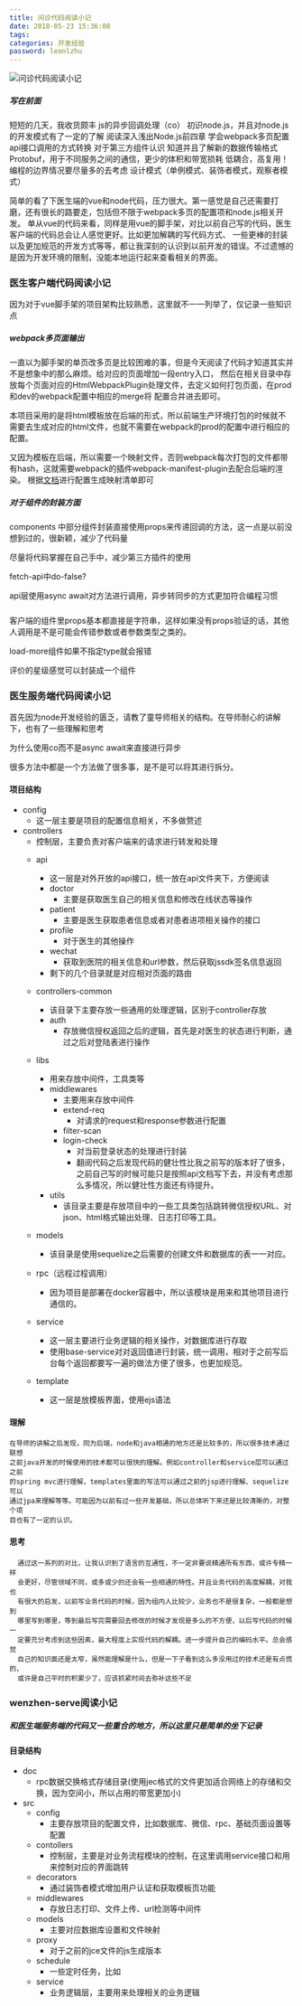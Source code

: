 ```yaml
---
title: 问诊代码阅读小记
date: 2018-05-23 15:36:08
tags: 
categories: 开发经验
password: leonlzhu
---
```


![问诊代码阅读小记](http://otdc3q7z7.bkt.clouddn.com/9DEC74F7655E3F8CE61071E1E4123362.jpg)

##### 写在前面
<!--more--> 
  短短的几天，我收货颇丰
  js的异步回调处理（co）
  初识node.js，并且对node.js的开发模式有了一定的了解
  阅读深入浅出Node.js前四章
  学会webpack多页配置
  api接口调用的方式转换
  对于第三方组件认识
  知道并且了解新的数据传输格式Protobuf，用于不同服务之间的通信，更少的体积和带宽损耗
  低耦合，高复用！
  编程的边界情况要尽量多的去考虑
  设计模式（单例模式、装饰者模式，观察者模式）
 
  
  简单的看了下医生端的vue和node代码，压力很大。第一感觉是自己还需要打磨，还有很长的路要走，包括但不限于webpack多页的配置项和node.js相关开发。
单从vue的代码来看，同样是用vue的脚手架，对比以前自己写的代码，医生客户端的代码总会让人感觉更好。比如更加解耦的写代码方式、
一些更棒的封装以及更加规范的开发方式等等，都让我深刻的认识到以前开发的错误。不过遗憾的是因为开发环境的限制，没能本地运行起来查看相关的界面。
  

### 医生客户端代码阅读小记
  因为对于vue脚手架的项目架构比较熟悉，这里就不一一列举了，仅记录一些知识点
  ##### webpack多页面输出
   一直以为脚手架的单页改多页是比较困难的事，但是今天阅读了代码才知道其实并不是想象中的那么麻烦。给对应的页面增加一段entry入口，
   然后在相关目录中存放每个页面对应的HtmlWebpackPlugin处理文件，去定义如何打包页面，在prod和dev的webpack配置中相应的merge将
   配置合并进去即可。
   
   本项目采用的是将html模板放在后端的形式，所以前端生产环境打包的时候就不需要去生成对应的html文件，也就不需要在webpack的prod的配置中进行相应的配置。
   
   又因为模板在后端，所以需要一个映射文件，否则webpack每次打包的文件都带有hash，这就需要webpack的插件webpack-manifest-plugin去配合后端的渲染。
   根据[文档](https://www.npmjs.com/package/webpack-plugin-manifest)进行配置生成映射清单即可
   
 ##### 对于组件的封装方面
   components 中部分组件封装直接使用props来传递回调的方法，这一点是以前没想到过的，很新颖，减少了代码量
   
   尽量将代码掌握在自己手中，减少第三方插件的使用
   
   fetch-api中do-false?
   
   api层使用async await对方法进行调用，异步转同步的方式更加符合编程习惯
   
 #####
   客户端的组件里props基本都直接是字符串，这样如果没有props验证的话，其他人调用是不是可能会传错参数或者参数类型之类的。
   
   load-more组件如果不指定type就会报错
   
   评价的星级感觉可以封装成一个组件
   
  
 
### 医生服务端代码阅读小记

首先因为node开发经验的匮乏，请教了童导师相关的结构。在导师耐心的讲解下，也有了一些理解和思考

为什么使用co而不是async await来直接进行异步

很多方法中都是一个方法做了很多事，是不是可以将其进行拆分。

#### 项目结构
 - config
   * 这一层主要是项目的配置信息相关，不多做赘述
 - controllers
   * 控制层，主要负责对客户端来的请求进行转发和处理
   - api
     * 这一层是对外开放的api接口，统一放在api文件夹下，方便阅读
     - doctor
        * 主要是获取医生自己的相关信息和修改在线状态等操作
     - patient
        * 主要是医生获取患者信息或者对患者进项相关操作的接口
     - profile
        * 对于医生的其他操作
     - wechat
        * 获取到医院的相关信息和url参数，然后获取jssdk签名信息返回
     * 剩下的几个目录就是对应相对页面的路由
   - controllers-common
     * 该目录下主要存放一些通用的处理逻辑，区别于controller存放
     - auth
        * 存放微信授权返回之后的逻辑，首先是对医生的状态进行判断，通过之后对登陆表进行操作
   - libs
     * 用来存放中间件，工具类等
     - middlewares
       * 主要用来存放中间件
       - extend-req 
         * 对请求的request和response参数进行配置
       - filter-scan
       - login-check
         * 对当前登录状态的处理进行封装
         * 翻阅代码之后发现代码的健壮性比我之前写的版本好了很多，之前自己写的时候可能只是按照api文档写下去，并没有考虑那么多情况，所以健壮性方面还有待提升。
     - utils
       * 该目录主要是存放项目中的一些工具类包括跳转微信授权URL、对json、html格式输出处理、日志打印等工具。
       
   - models 
     * 该目录是使用sequelize之后需要的创建文件和数据库的表一一对应。
   - rpc（远程过程调用）
     * 因为项目是部署在docker容器中，所以该模块是用来和其他项目进行通信的。
   - service
     * 这一层主要进行业务逻辑的相关操作，对数据库进行存取
     * 使用base-service对对返回值进行封装，统一调用，相对于之前写后台每个返回都要写一遍的做法方便了很多，也更加规范。
   - template
     * 这一层是放模板界面，使用ejs语法
     
     
#### 理解
    在导师的讲解之后发现，同为后端，node和java相通的地方还是比较多的，所以很多技术通过联想
    之前java开发的时候使用的技术都可以很快的理解。例如controller和service层可以通过之前
    的spring mvc进行理解，templates里面的写法可以通过之前的jsp进行理解、sequelize可以
    通过jpa来理解等等。可能因为以前有过一些开发基础，所以总体听下来还是比较清晰的，对整个项
    目也有了一定的认识。
   
#### 思考
      通过这一系列的对比，让我认识到了语言的互通性，不一定非要说精通所有东西，或许专精一样
      会更好，尽管领域不同，或多或少的还会有一些相通的特性。并且业务代码的高度解耦，对我也
      有很大的启发，以前写业务代码的时候，因为组内人比较少，业务也不是很复杂，一般都是想到
      哪里写到哪里，等到最后写完需要回去修改的时候才发现是多么的不方便，以后写代码的时候一
      定要充分考虑到这些因素，最大程度上实现代码的解耦。进一步提升自己的编码水平。总会感觉
      自己的知识面还是太窄，虽然能理解是什么，但是一下子看到这么多没用过的技术还是有点慌的，
      或许是自己平时的积累少了，应该抓紧时间去弥补这些不足
      
      
### wenzhen-serve阅读小记
##### 和医生端服务端的代码又一些重合的地方，所以这里只是简单的坐下记录
#### 目录结构
  - doc
    * rpc数据交换格式存储目录(使用jec格式的文件更加适合网络上的存储和交换，因为空间小，所以占用的带宽更加小)
  - src
    - config
      * 主要存放项目的配置文件，比如数据库、微信、rpc、基础页面设置等配置
    - contollers
      * 控制层，主要是对业务流程模块的控制，在这里调用service接口和用来控制对应的界面跳转
    - decorators
      * 通过装饰者模式增加用户认证和获取模板页功能
    - middlewares
      * 存放日志打印、文件上传、url检测等中间件
    - models
      * 主要对应数据库设置和文件映射
    - proxy
      * 对于之前的jce文件的js生成版本
    - schedule
      * 一些定时任务，比如
    - service
      * 业务逻辑层，主要用来处理相关的业务逻辑
    




